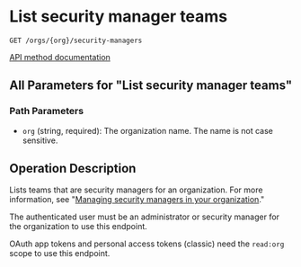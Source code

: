 # List security manager teams

`GET /orgs/{org}/security-managers`

[API method documentation](https://docs.github.com/rest/orgs/security-managers#list-security-manager-teams)

## All Parameters for "List security manager teams"

### Path Parameters

- `org` (string, required): The organization name. The name is not case sensitive.

## Operation Description

Lists teams that are security managers for an organization. For more information, see "[Managing security managers in your organization](https://docs.github.com/organizations/managing-peoples-access-to-your-organization-with-roles/managing-security-managers-in-your-organization)."

The authenticated user must be an administrator or security manager for the organization to use this endpoint.

OAuth app tokens and personal access tokens (classic) need the `read:org` scope to use this endpoint.
